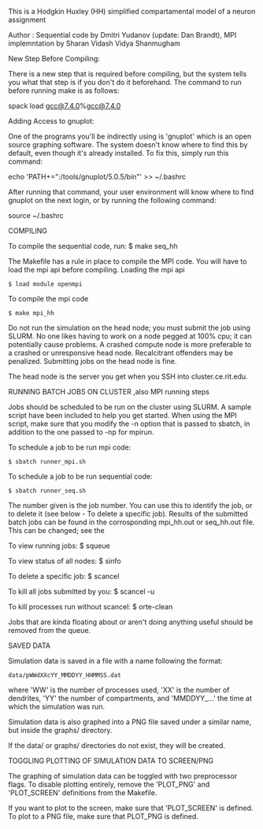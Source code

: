 This is a Hodgkin Huxley (HH) simplified compartamental model of a neuron assignment

Author : Sequential code by Dmitri Yudanov (update: Dan Brandt), MPI implemntation by Sharan Vidash Vidya Shanmugham  

New Step Before Compiling:
 
 There is a new step that is required before compiling, but the system tells you what 
 that step is if  you don't do it beforehand. 
 The command to run before running make is as follows:
 
 spack load gcc@7.4.0%gcc@7.4.0
 
Adding Access to gnuplot:
 
 One of the programs you'll be indirectly using is 'gnuplot' which is an open source graphing software.
 The system doesn't know where to find this by default, even though it's already installed. To fix this, 
 simply run this command:
 
 echo 'PATH+=":/tools/gnuplot/5.0.5/bin"' >> ~/.bashrc
 
 After running that command, your user environment will know where to find gnuplot on the next login, or by 
 running the following command:
 
 source ~/.bashrc
 

COMPILING

  To compile the sequential code, run:
    $ make seq_hh
    
  The Makefile has a rule in place to compile the MPI code. You will have to load the mpi api before compiling.
   Loading the mpi api

    $ load module openmpi

   To compile the mpi code

    $ make mpi_hh

  Do not run the simulation on the head node; you must submit the job using SLURM. No one 
  likes having to work on a node pegged at 100% cpu; it can potentially cause 
  problems. A crashed compute node is more preferable to a crashed or unresponsive
  head node. Recalcitrant offenders may be penalized. Submitting jobs
  on the head node is fine. 
  
  The head node is the server you get when you SSH into cluster.ce.rit.edu.
  
RUNNING BATCH JOBS ON CLUSTER ,also MPI running steps 

  Jobs should be scheduled to be run on the cluster using SLURM. 
  A sample script have been included to help you get started. When using the MPI
  script, make sure that you modify the -n option that is passed to sbatch, in
  addition to the one passed to -np for mpirun.
  
  To schedule a job to be run mpi code:

    $ sbatch runner_mpi.sh

  To schedule a job to be run sequential code:

    $ sbatch runner_seq.sh
    
  The number given is the job number. You can use this to identify the job, or
  to delete it (see below - To delete a specific job). Results of the submitted 
  batch jobs can be found in the corrosponding mpi_hh.out or seq_hh.out file.
  This can be changed; see the 
  
  To view running jobs:
    $ squeue
    
  To view status of all nodes:
    $ sinfo

  To delete a specific job:
    $ scancel <job id>

  To kill all jobs submitted by you:
    $ scancel -u <username>
    
  To kill processes run without scancel:
    $ orte-clean
    
  Jobs that are kinda floating about or aren't doing anything useful should be 
  removed from the queue.
  
SAVED DATA
    
  Simulation data is saved in a file with a name following the format:

    data/pWWdXXcYY_MMDDYY_HHMMSS.dat

  where 'WW' is the number of processes used, 'XX' is the number of dendrites,
  'YY' the number of compartments, and 'MMDDYY_...' the time at which the
  simulation was run.

  Simulation data is also graphed into a PNG file saved under a similar name,
  but inside the graphs/ directory.

  If the data/ or graphs/ directories do not exist, they will be created.

TOGGLING PLOTTING OF SIMULATION DATA TO SCREEN/PNG

  The graphing of simulation data can be toggled with two preprocessor flags. To
  disable plotting entirely, remove the 'PLOT_PNG' and 'PLOT_SCREEN' definitions
  from the Makefile.

  If you want to plot to the screen, make sure that 'PLOT_SCREEN' is defined. To
  plot to a PNG file, make sure that PLOT_PNG is defined.

